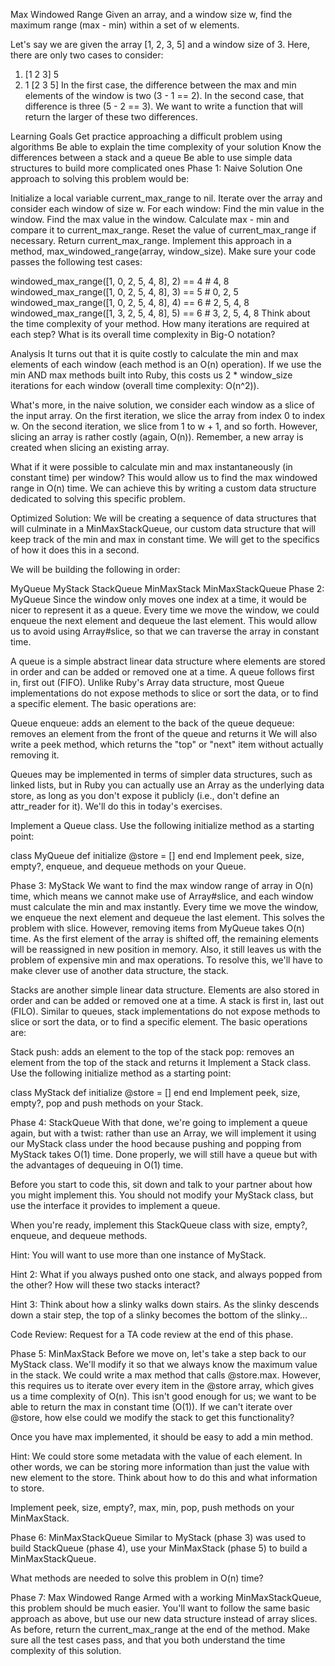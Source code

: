 Max Windowed Range
Given an array, and a window size w, find the maximum range (max - min) within a set of w elements.

Let's say we are given the array [1, 2, 3, 5] and a window size of 3. Here, there are only two cases to consider:

1. [1 2 3] 5
2. 1 [2 3 5]
In the first case, the difference between the max and min elements of the window is two (3 - 1 == 2). In the second case, that difference is three (5 - 2 == 3). We want to write a function that will return the larger of these two differences.

Learning Goals
Get practice approaching a difficult problem using algorithms
Be able to explain the time complexity of your solution
Know the differences between a stack and a queue
Be able to use simple data structures to build more complicated ones
Phase 1: Naive Solution
One approach to solving this problem would be:

Initialize a local variable current_max_range to nil.
Iterate over the array and consider each window of size w. For each window:
Find the min value in the window.
Find the max value in the window.
Calculate max - min and compare it to current_max_range. Reset the value of current_max_range if necessary.
Return current_max_range.
Implement this approach in a method, max_windowed_range(array, window_size). Make sure your code passes the following test cases:

windowed_max_range([1, 0, 2, 5, 4, 8], 2) == 4 # 4, 8
windowed_max_range([1, 0, 2, 5, 4, 8], 3) == 5 # 0, 2, 5
windowed_max_range([1, 0, 2, 5, 4, 8], 4) == 6 # 2, 5, 4, 8
windowed_max_range([1, 3, 2, 5, 4, 8], 5) == 6 # 3, 2, 5, 4, 8
Think about the time complexity of your method. How many iterations are required at each step? What is its overall time complexity in Big-O notation?

Analysis
It turns out that it is quite costly to calculate the min and max elements of each window (each method is an O(n) operation). If we use the min AND max methods built into Ruby, this costs us 2 * window_size iterations for each window (overall time complexity: O(n^2)).

What's more, in the naive solution, we consider each window as a slice of the input array. On the first iteration, we slice the array from index 0 to index w. On the second iteration, we slice from 1 to w + 1, and so forth. However, slicing an array is rather costly (again, O(n)). Remember, a new array is created when slicing an existing array.

What if it were possible to calculate min and max instantaneously (in constant time) per window? This would allow us to find the max windowed range in O(n) time. We can achieve this by writing a custom data structure dedicated to solving this specific problem.

Optimized Solution:
We will be creating a sequence of data structures that will culminate in a MinMaxStackQueue, our custom data structure that will keep track of the min and max in constant time. We will get to the specifics of how it does this in a second.

We will be building the following in order:

MyQueue
MyStack
StackQueue
MinMaxStack
MinMaxStackQueue
Phase 2: MyQueue
Since the window only moves one index at a time, it would be nicer to represent it as a queue. Every time we move the window, we could enqueue the next element and dequeue the last element. This would allow us to avoid using Array#slice, so that we can traverse the array in constant time.

A queue is a simple abstract linear data structure where elements are stored in order and can be added or removed one at a time. A queue follows first in, first out (FIFO). Unlike Ruby's Array data structure, most Queue implementations do not expose methods to slice or sort the data, or to find a specific element. The basic operations are:

Queue
enqueue: adds an element to the back of the queue
dequeue: removes an element from the front of the queue and returns it
We will also write a peek method, which returns the "top" or "next" item without actually removing it.

Queues may be implemented in terms of simpler data structures, such as linked lists, but in Ruby you can actually use an Array as the underlying data store, as long as you don't expose it publicly (i.e., don't define an attr_reader for it). We'll do this in today's exercises.

Implement a Queue class. Use the following initialize method as a starting point:

class MyQueue
  def initialize
    @store = []
  end
end
Implement peek, size, empty?, enqueue, and dequeue methods on your Queue.

Phase 3: MyStack
We want to find the max window range of array in O(n) time, which means we cannot make use of Array#slice, and each window must calculate the min and max instantly. Every time we move the window, we enqueue the next element and dequeue the last element. This solves the problem with slice. However, removing items from MyQueue takes O(n) time. As the first element of the array is shifted off, the remaining elements will be reassigned in new position in memory. Also, it still leaves us with the problem of expensive min and max operations. To resolve this, we'll have to make clever use of another data structure, the stack.

Stacks are another simple linear data structure. Elements are also stored in order and can be added or removed one at a time. A stack is first in, last out (FILO). Similar to queues, stack implementations do not expose methods to slice or sort the data, or to find a specific element. The basic operations are:

Stack
push: adds an element to the top of the stack
pop: removes an element from the top of the stack and returns it
Implement a Stack class. Use the following initialize method as a starting point:

class MyStack
  def initialize
    @store = []
  end
end
Implement peek, size, empty?, pop and push methods on your Stack.

Phase 4: StackQueue
With that done, we're going to implement a queue again, but with a twist: rather than use an Array, we will implement it using our MyStack class under the hood because pushing and popping from MyStack takes O(1) time. Done properly, we will still have a queue but with the advantages of dequeuing in O(1) time.

Before you start to code this, sit down and talk to your partner about how you might implement this. You should not modify your MyStack class, but use the interface it provides to implement a queue.

When you're ready, implement this StackQueue class with size, empty?, enqueue, and dequeue methods.

Hint: You will want to use more than one instance of MyStack.

Hint 2: What if you always pushed onto one stack, and always popped from the other? How will these two stacks interact?

Hint 3: Think about how a slinky walks down stairs. As the slinky descends down a stair step, the top of a slinky becomes the bottom of the slinky...

Code Review: Request for a TA code review at the end of this phase.

Phase 5: MinMaxStack
Before we move on, let's take a step back to our MyStack class. We'll modify it so that we always know the maximum value in the stack. We could write a max method that calls @store.max. However, this requires us to iterate over every item in the @store array, which gives us a time complexity of O(n). This isn't good enough for us; we want to be able to return the max in constant time (O(1)). If we can't iterate over @store, how else could we modify the stack to get this functionality?

Once you have max implemented, it should be easy to add a min method.

Hint: We could store some metadata with the value of each element. In other words, we can be storing more information than just the value with new element to the store. Think about how to do this and what information to store.

Implement peek, size, empty?, max, min, pop, push methods on your MinMaxStack.

Phase 6: MinMaxStackQueue
Similar to MyStack (phase 3) was used to build StackQueue (phase 4), use your MinMaxStack (phase 5) to build a MinMaxStackQueue.

What methods are needed to solve this problem in O(n) time?

Phase 7: Max Windowed Range
Armed with a working MinMaxStackQueue, this problem should be much easier. You'll want to follow the same basic approach as above, but use our new data structure instead of array slices. As before, return the current_max_range at the end of the method. Make sure all the test cases pass, and that you both understand the time complexity of this solution.